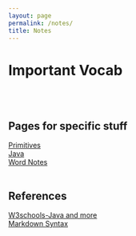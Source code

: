```yaml
---
layout: page
permalink: /notes/
title: Notes
---
```

<h1>Important Vocab</h1>

<br><br>
<h2>Pages for specific stuff</h2>
<a href="https://wyndlow.github.io/page/2022/08/22/primitives.html">Primitives</a>
<br><a href="https://wyndlow.github.io/page/jupyter/2022/08/20/javapart.html">Java</a>
<br><a href="https://wyndlow.github.io/page/2022/08/27/Unknown.html">Word Notes</a><br><br>

<h2>References</h2>
<a href="https://www.w3schools.com/java/default.asp">W3schools-Java and more</a><br>
<a href="https://www.markdownguide.org/basic-syntax/">Markdown Syntax</a>



